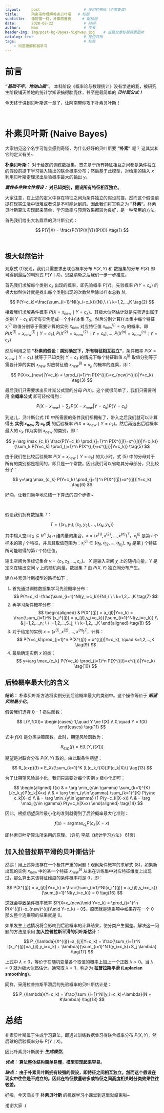 ```yaml
---
layout:     post                    # 使用的布局（不需要改）
title:      阿南带你理解朴素贝叶斯   # 标题 
subtitle:   像阿南一样，朴素而善良     # 副标题
date:       2020-02-22              # 时间
author:     Nam                     # 作者
header-img: img/post-bg-Bayes-highway.jpg    # 这篇文章标题背景图片
catalog: true                       # 是否归档
tags:                               # 标签
    - 彻底理解机器学习
---
```


# **前言**

***”基础不牢，地动山摇“***。 本科阶段《概率论与数理统计》没有学透的我，被研究生阶段铺天盖地的统计学知识搞得脑壳疼，甚至是最简单的 ***贝叶斯公式！***

今天终于讲到贝叶斯这一章了，让阿南带你攻下朴素贝叶斯！

<br/>

# **朴素贝叶斯 (Naive Bayes)**

大家初见这个名字可能会感到奇怪，为什么好好的贝叶斯要 **“朴素”** 呢？ 这其实和它的定义有关~

**朴素贝叶斯：** 对于给定的训练数据集，首先基于所有特征相互之间都是条件独立的假设前提下学习输入输出的联合概率分布；然后基于此模型，对给定的输入 $x$ 利用贝叶斯定理求出后验概率最大的输出 $y$。

***属性条件独立性假设：*** **对已知类别，假设所有特征相互独立。**

大家注意，在上述的定义中存在特征之间为条件独立的假设前提，然而这个假设前提在现实生活中很难或者说是不可能达到的。因此我们将其称之为 **”朴素“**。朴素贝叶斯算法实现起来简单，学习效率与预测效果都较为良好，是一种常用的方法。

首先我们给出大名鼎鼎的贝叶斯公式：

$$
P(Y|X) = \frac{P(Y)P(X|Y)}{P(X)} \tag{1}
$$

<br/>

## **极大似然估计**

观察式 $(1)$发现，我们只需要求出联合概率分布 $P(X,Y)$ 和 数据集的分布 $P(X)$ 即可得到最后的判别式 $P(Y\mid X)$。思路清晰之后我们一步一步推进。

首先我们求解每个类别 $c_k$ 出现的概率，即先验概率 $P(Y)$。先验概率 $P(Y=c_k)$ 的极大似然估计就是找出每个类别出现的次数然后除以样本总数 $N$。

$$
P(Y=c_k)=\frac{\sum_{i=1}^NI(y_i=c_k)}{N},\ \ \ k=1,2,...,K \tag{2}
$$

接着我们求解条件概率 $P(X=x_{new}\mid Y=c_k)$。其极大似然估计就是先筛选出属于类别 $Y=c_k$ 的所有实例组成一个小样本集 $T_0$，然后分别计算样本集中每个特征 $x_i^{(j)}$ 取值分别等于需要计算的实例 $x_{new}$ 对应特征值 $x_{new}^{(j)}=a_{jl}$ 的概率，即 $P(X^{(1)}=x_{new}^{(1)}\mid Y=c_k),P(X^{(2)}=x_{new}^{(2)}\mid Y=c_k),...,P(X^{(n)}=x_{new}^{(n)}\mid Y=c_k)$

然后利用之前 **”朴素的假设：类别确定下，所有特征相互独立“**，条件概率 $P(X=x_{new}\mid Y=c_k)$ 就等于已知类别 $Y=c_k$ 的情况下每个特征取值 $x_i^{(j)}$ 取值分别等于需要计算的实例 $x_{new}$ 对应特征值 $x_{new}^{(j)}=a_{jl}$ 的概率的连乘，即：

$$
P(X=x_{new}|Y=c_k) = \prod_{j=1}^n P(X^{(j)}=x_{new}^{(j)}|Y=c_k) \tag{3}
$$

最后我们只需要求出贝叶斯公式里的分母 $P(X)$。这个就很简单了，我们只需要利用 **全概率公式** 即可轻松得到：

$$
P(X=x_{new}) = \sum_k P(X=x_{new}|Y=c_k)P(Y=c_k) \tag{4}
$$

到这儿，贝叶斯公式 $(1)$ 中所需要的条件我们都拥有了，带入之后我们就可以计算得出 **实例 $x_{new}$ 为 $c_k$ 类** 的后验概率 $P(X=x_{new}\mid Y=c_k)$。然后再选出后验概率最大的 $c_k$ 作为实例 $x_{new}$ 的类别，即：

$$
y=\arg \max_{c_k} \frac{P(Y=c_k) \prod_{j=1}^n P(X^{(j)}=x^{(j)}|Y=c_k)}{\sum_k P(Y=c_k) \prod_{j=1}^n P(X^{(j)}=x^{(j)}|Y=c_k)} \tag{5}
$$

由于我们在比较后验概率 $P(X=x_{new}\mid Y=c_k)$ 的大小时，式 $(5)$ 中的分母对于所有的类别都是相同的，即只是一个常数。因此我们可以省略其分母部分，只比较分子：

$$
y=\arg \max_{c_k} P(Y=c_k) \prod_{j=1}^n P(X^{(j)}=x^{(j)}|Y=c_k) \tag{6}
$$

好滴，让我们简单地总结一下算法的四个步骤~

<br/>

假设我们拥有数据集 $T：$

$$
T=\{(x_1,y_1),(x_2,y_2),...,(x_N,y_N)\} 
$$

其中输入空间 $\chi \subseteq R^n$ 为 $n$ 维向量的集合，$x=(x^{(1)},x^{(2)},...,x^{(n)})^T$，$x_i^{(j)}$ 是第 $i$ 个样本的第 $j$ 个特征，并且其取值范围为：$x_i^{(j)}\in \{a_{j1},a_{j2},...,a_{js_j}\},\ a_{jl}$ 是第 $j$ 个特征所可能取得的第 $l$ 个特征值。

输出空间为类标记集合 $\gamma = \{c_1,c_2,...,c_n\}$。 $X$ 是输入空间 $\chi$ 上的随机向量，$Y$ 是定义在输出空间 $\gamma$ 上的随机向量。数据集 $T$ 由 $P(X,Y)$ 独立同分布产生。

建立朴素贝叶斯模型的路径如下：

1. 首先通过训练数据集学习先验概率分布：
   $$
   P(Y=c_k)=\frac{\sum_{i=1}^NI(y_i=c_k)}{N},\ \ \ k=1,2,...,K \tag{7}
   $$
2. 再学习条件概率分布：
   $$
   \begin{aligned}
         & P(X^{(j)} = a_{jl}|Y=c_k) = \frac{\sum_{i=1}^NI(x_i^{(j)} = a_{jl},y_i=c_k)}{\sum_{i=1}^NI(y_i=c_k)} \\ 
         & j=1,2,...,n; \ \ l=1,2,...,S_j; \ \ k=1,2,...,K  
   \end{aligned} \tag{8}
   $$
3. 对于给定的实例 $x=(x^{(1)},x^{(2)},...,x^{(n)})^T$，计算：
   $$
   P(Y=c_k)\prod_{j=1}^n P(X^{(j)} = x^{(j)}|Y=c_k), \quad k=1,2,...,K \tag{9}
   $$
4. 最后确定实例 $x$ 的类：
   $$
   y=\arg \max_{c_k} P(Y=c_k) \prod_{j=1}^n P(X^{(j)}=x^{(j)}|Y=c_k) \tag{10}
   $$

## **后验概率最大化的含义**

**结论：** 朴素贝叶斯方法将实例分到后验概率最大的类别中。这个操作等价于 ***期望风险最小化***。

假设我们选择 $0-1$ 损失函数：

$$
L(Y,f(X))=
\begin{cases}
1,\quad Y \ne f(X) \\
0,\quad Y  =  f(X)
\end{cases} \tag{11}
$$

式中 $f(X)$ 是分类决策函数。此时，期望风险函数为：

$$
R_{exp}(f) = E[L(Y,f(X))] \tag{12}
$$

期望是对联合分布 $P(X,Y)$ 取的，由此取条件期望：

$$
R_{exp}(f) = E_X\{\sum_{k=1}^K [L(c_k,f(X))]P(c_k|X)\} \tag{13}
$$

为了让期望风险最小化，我们只需要对每个实例 $x$ 极小化即可：

$$
\begin{aligned}
    f(x) & = \arg \min_{y\in \gamma} \sum_{k=1}^{K} L(c_k,y)P(c_k|X=x) \\
         & = \arg \min_{y\in \gamma} \sum_{k=1}^{K} P(y\ne c_k|X=x) \\
         & = \arg \min_{y\in \gamma} (1-P(y=c_k|X=x)) \\
         & = \arg \max_{y\in \gamma} P(y=c_k|X=x)
\end{aligned} \tag{14}
$$

因此，根据期望风险最小化的准则就得到了后验概率最大化准则：

$$
f(x) = \arg \max_{c_k} P(c_k|X=x) \tag{15}
$$

即朴素贝叶斯算法所采用的原理。（详见 李航《统计学习方法》 61页）

## **加入拉普拉斯平滑的贝叶斯估计**

然鹅！用上述算法存在一个极其严重的问题！观察条件概率的求解式 $(8)$，如果新出现的实例 $x_{new}$ 中的某一个特征 $x_{new}^{(j)}$ 从未在训练集中对应特征维度上出现过，那么算出来该特征维度的条件概率将是 $0$，即：

$$
P(X^{(j)} = a_{jl}|Y=c_k) = \frac{\sum_{i=1}^NI(x_i^{(j)} = a_{jl},y_i=c_k)}{\sum_{i=1}^NI(y_i=c_k)} = 0 \tag{16}
$$

这就会导致条件概率概率 $P(X=x_{new}\mid Y=c_k) = \prod_{j=1}^n P(X^{(j)}=x_{new}^{(j)}\mid Y=c_k) = 0$，原因就是连乘项中如果存在一个 $0$ 那么整个连乘项的结果就是 $0$。

如果发生上述情况将会影响到后验概率的计算结果，使分类产生偏差。解决这一问题的方法是采用 **加入拉普拉斯平滑的贝叶斯估计**：

$$
P_{\lambda}(X^{(j)}=a_{ij}|Y=c_k) = \frac{\sum_{i=1}^N I(x_i^{(j)}=a_{jl},y_i=c_k) + \lambda}{\sum_{i=1}^N I(y_i=c_k)+S_j \lambda} \tag{17}
$$

上式中 $\lambda \ge 0$，等价于在随机变量各个取值的概率上加上一个正数 $\lambda > 0$。当 $\lambda = 0$ 就为极大似然估计。通常取 $\lambda = 1$，称之为 **拉普拉斯平滑 (Laplacian smoothing)**。

同样，采用拉普拉斯平滑后的先验概率的贝叶斯估计是：

$$
P_{\lambda}(Y=c_k) = \frac{\sum_{i=1}^NI(y_i=c_k)+\lambda}{N + K\lambda} \tag{18}
$$

# **总结**

朴素贝叶斯属于生成学习算法，即通过训练数据集习得联合概率分布 $P(X,Y)$，然后球的后验概率分布 $P(Y\mid X)$。

因此朴素贝叶斯属于 ***生成模型***。

***优点：*** **算法整体结构简单易懂，模型实现起来容易。**

***缺点：*** **由于朴素贝叶斯拥有较强的假设，即特征之间相互独立，然而这个假设在现实中往往是不成立的。因此在特征数量较多或特征之间高度相关时分类效果往往较差。**

好啦，今天滴关于 **朴素贝叶斯** 的机器学习小课堂到这里就结束啦~

谢谢大家 :)
